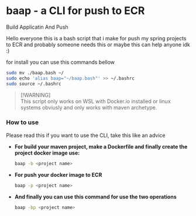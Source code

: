 # baap - a CLI for push to ECR
Build Applicatin And Push

Hello everyone this is a bash script that i make for push my spring projects to ECR and probably someone needs this or maybe this can help anyone idk :)

for install you can use this commands bellow

```bash
sudo mv ./baap.bash ~/
sudo echo 'alias baap="~/baap.bash"' >> ~/.bashrc
sudo source ~/.bashrc
```

> [!WARNING]\
> This script only works on WSL with Docker.io installed or linux systems obviusly and only works with maven archetype.


### How to use
Please read this if you want to use the CLI, take this like an advice

- <b> For build your maven project, make a Dockerfile and finally create the project docker image use: </b>

  ```bash
  baap -b <project name>
  ``` 

- <b> For push your docker image to ECR </b>

  ```bash
  baap -p <project name>
  ```
  
- <b> And finally you can use this command for use the two operations </b>

  ```bash
  baap -bp <project name>
  ```
